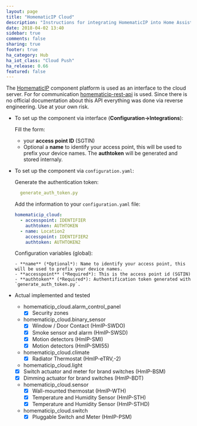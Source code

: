 ```yaml
---
layout: page
title: "HomematicIP Cloud"
description: "Instructions for integrating HomematicIP into Home Assistant."
date: 2018-04-02 13:40
sidebar: true
comments: false
sharing: true
footer: true
ha_category: Hub
ha_iot_class: "Cloud Push"
ha_release: 0.66
featured: false
---
```


The [HomematicIP](http://www.homematic-ip.com) component platform is used as an interface to the cloud server.
For for communication [homematicip-rest-api](https://github.com/coreGreenberet/homematicip-rest-api) is used. Since there is no official documentation about this API everything was done via reverse engineering. Use at your own risk.

* To set up the component via interface (**Configuration->Integrations**):
  
  Fill the form:
    - your **access point ID** (SGTIN)
    - Optional a **name** to identify your access point, this will be used to prefix your device names.
  The **authtoken** will be generated and stored internaly.


* To set up the component via `configuration.yaml`:

  Generate the authentication token:
    ```yaml
      generate_auth_token.py
    ```

  Add the information to your `configuration.yaml` file:
    ```yaml
    homematicip_cloud:
      - accesspoint: IDENTIFIER
        authtoken: AUTHTOKEN
      - name: Location2
        accesspoint: IDENTIFIER2
        authtoken: AUTHTOKEN2   
    ```

    Configuration variables (global):

      - **name** (*Optional*): Name to identify your access point, this will be used to prefix your device names.
      - **accesspoint** (*Required*): This is the access point id (SGTIN)
      - **authtoken** (*Required*): Authentification token generated with `generate_auth_token.py`.

* Actual implemented and tested

  - homematicip_cloud.alarm_control_panel
    - [x] Security zones

  - homematicip_cloud.binary_sensor  
    - [x] Window / Door Contact (HmIP-SWDO)
    - [x] Smoke sensor and alarm (HmIP-SWSD) 
    - [x] Motion detectors (HmIP-SMI)
    - [x] Motion detectors (HmIP-SMI55)

  - homematicip_cloud.climate
    - [x] Radiator Thermostat (HmIP-eTRV,-2)

  -  homematicip_cloud.light
    - [x] Switch actuator and meter for brand switches (HmIP-BSM)
    - [x] Dimming actuator for brand switches (HmIP-BDT)

  - homematicip_cloud.sensor
    - [x] Wall-mounted thermostat (HmIP-WTH)
    - [x] Temperature and Humidity Sensor (HmIP-STH)
    - [x] Temperature and Humidity Sensor (HmIP-STHD)

  - homematicip_cloud.switch
    - [x] Pluggable Switch and Meter (HmIP-PSM)

